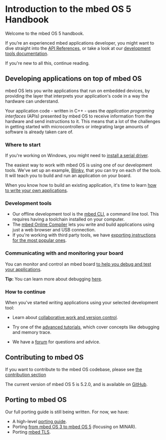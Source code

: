 # Introduction to the mbed OS 5 Handbook

Welcome to the mbed OS 5 handbook. 

If you’re an experienced mbed applications developer, you might want to dive straight into the [API References](https://docs.mbed.com/docs/mbed-os-api-reference/en/), or take a look at our [development tools documentation](dev_tools/options.md).

If you're new to all this, continue reading.

## Developing applications on top of mbed OS

mbed OS lets you write applications that run on embedded devices, by providing the layer that interprets your application's code in a way the hardware can understand.

Your application code - written in C++ - uses the *application programing interfaces* (APIs) presented by mbed OS to receive information from the hardware and send instructions to it. This means that a lot of the challenges in getting started with microcontrollers or integrating large amounts of software is already taken care of. 

### Where to start

<span class="tips">If you're working on Windows, you might need to [install a serial driver](getting_started/what_need.md#windows-serial-driver).</span>

The easiest way to work with mbed OS is using one of our development tools. We've set up an example, [Blinky](getting_started/first_program.md), that you can try on each of the tools. It will teach you to build and run an application on your board.

When you know how to build an existing application, it's time to learn [how to write your own applications](APIs/APIs_intro.md).

### Development tools

* Our offline development tool is the [mbed CLI](dev_tools/cli.md), a command line tool. This requires having a toolchain installed on your computer. 
* The [mbed Online Compiler](dev_tools/online_comp.md) lets you write and build applications using just a web browser and USB connection.
* If you're working with third party tools, we have [exporting instructions for the most popular ones](dev_tools/third_party.md).

### Communicating with and monitoring your board

You can monitor and control an mbed board [to help you debug and test your applications](getting_started/mbed_interface.md).

<span class="tips">**Tip:** You can learn more about debugging [here](advanced/debugging.md).</span>

### How to continue

When you've started writing applications using your selected development tool:

* Learn about [collaborative work and version control](collab/collab_intro.md).

* Try one of the [advanced tutorials](advanced/intro.md), which cover concepts like debugging and memory trace.

* We have a [forum](https://forums.mbed.com/) for questions and advice.

## Contributing to mbed OS

If you want to contribute to the mbed OS codebase, please see [the contribution section](cont/contributing.md)

The current version of mbed OS 5 is 5.2.0, and is available on [GitHub](https://github.com/ARMmbed/mbed-os/releases/tag/mbed-os-5.2.0).

## Porting to mbed OS

Our full porting guide is still being written. For now, we have:

* A high-level [porting guide](advanced/porting_guide.md).
* Porting [from mbed OS 3 to mbed OS 5](advanced/MINAR_migration.md) (focusing on MINAR).
* Porting [mbed TLS](advanced/tls_porting.md).